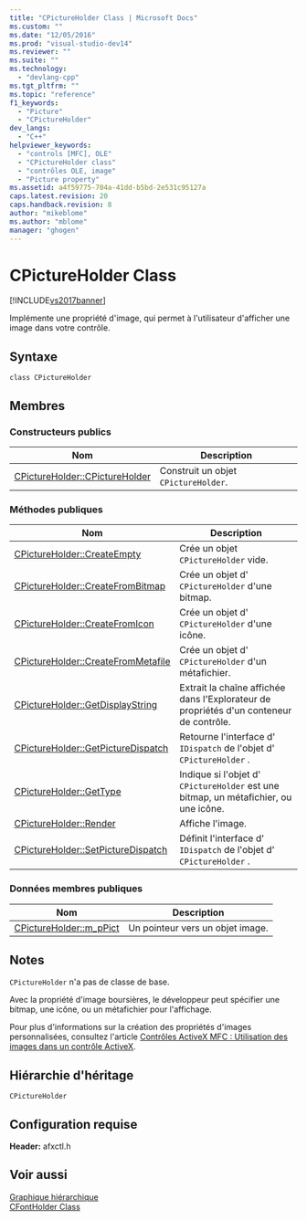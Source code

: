 ```yaml
---
title: "CPictureHolder Class | Microsoft Docs"
ms.custom: ""
ms.date: "12/05/2016"
ms.prod: "visual-studio-dev14"
ms.reviewer: ""
ms.suite: ""
ms.technology: 
  - "devlang-cpp"
ms.tgt_pltfrm: ""
ms.topic: "reference"
f1_keywords: 
  - "Picture"
  - "CPictureHolder"
dev_langs: 
  - "C++"
helpviewer_keywords: 
  - "controls [MFC], OLE"
  - "CPictureHolder class"
  - "contrôles OLE, image"
  - "Picture property"
ms.assetid: a4f59775-704a-41dd-b5bd-2e531c95127a
caps.latest.revision: 20
caps.handback.revision: 8
author: "mikeblome"
ms.author: "mblome"
manager: "ghogen"
---
```

# CPictureHolder Class
[!INCLUDE[vs2017banner](../../assembler/inline/includes/vs2017banner.md)]

Implémente une propriété d'image, qui permet à l'utilisateur d'afficher une image dans votre contrôle.  
  
## Syntaxe  
  
```  
class CPictureHolder  
```  
  
## Membres  
  
### Constructeurs publics  
  
|Nom|Description|  
|---------|-----------------|  
|[CPictureHolder::CPictureHolder](../Topic/CPictureHolder::CPictureHolder.md)|Construit un objet `CPictureHolder`.|  
  
### Méthodes publiques  
  
|Nom|Description|  
|---------|-----------------|  
|[CPictureHolder::CreateEmpty](../Topic/CPictureHolder::CreateEmpty.md)|Crée un objet `CPictureHolder` vide.|  
|[CPictureHolder::CreateFromBitmap](../Topic/CPictureHolder::CreateFromBitmap.md)|Crée un objet d' `CPictureHolder` d'une bitmap.|  
|[CPictureHolder::CreateFromIcon](../Topic/CPictureHolder::CreateFromIcon.md)|Crée un objet d' `CPictureHolder` d'une icône.|  
|[CPictureHolder::CreateFromMetafile](../Topic/CPictureHolder::CreateFromMetafile.md)|Crée un objet d' `CPictureHolder` d'un métafichier.|  
|[CPictureHolder::GetDisplayString](../Topic/CPictureHolder::GetDisplayString.md)|Extrait la chaîne affichée dans l'Explorateur de propriétés d'un conteneur de contrôle.|  
|[CPictureHolder::GetPictureDispatch](../Topic/CPictureHolder::GetPictureDispatch.md)|Retourne l'interface d' `IDispatch` de l'objet d' `CPictureHolder` .|  
|[CPictureHolder::GetType](../Topic/CPictureHolder::GetType.md)|Indique si l'objet d' `CPictureHolder` est une bitmap, un métafichier, ou une icône.|  
|[CPictureHolder::Render](../Topic/CPictureHolder::Render.md)|Affiche l'image.|  
|[CPictureHolder::SetPictureDispatch](../Topic/CPictureHolder::SetPictureDispatch.md)|Définit l'interface d' `IDispatch` de l'objet d' `CPictureHolder` .|  
  
### Données membres publiques  
  
|Nom|Description|  
|---------|-----------------|  
|[CPictureHolder::m\_pPict](../Topic/CPictureHolder::m_pPict.md)|Un pointeur vers un objet image.|  
  
## Notes  
 `CPictureHolder` n'a pas de classe de base.  
  
 Avec la propriété d'image boursières, le développeur peut spécifier une bitmap, une icône, ou un métafichier pour l'affichage.  
  
 Pour plus d'informations sur la création des propriétés d'images personnalisées, consultez l'article [Contrôles ActiveX MFC : Utilisation des images dans un contrôle ActiveX](../../mfc/mfc-activex-controls-using-pictures-in-an-activex-control.md).  
  
## Hiérarchie d'héritage  
 `CPictureHolder`  
  
## Configuration requise  
 **Header:** afxctl.h  
  
## Voir aussi  
 [Graphique hiérarchique](../../mfc/hierarchy-chart.md)   
 [CFontHolder Class](../../mfc/reference/cfontholder-class.md)